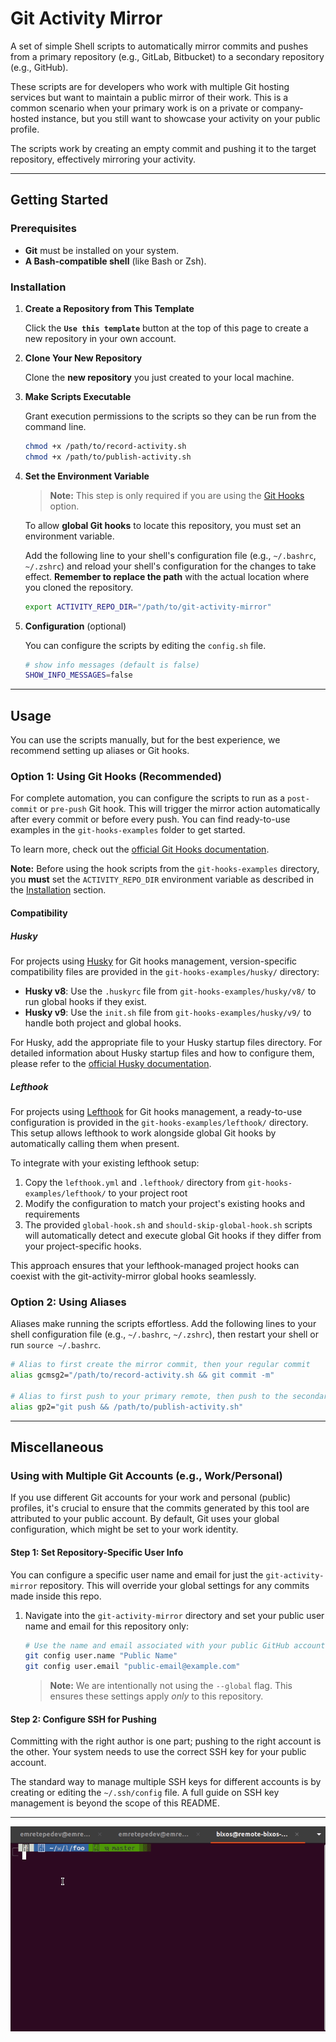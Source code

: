 # Git Activity Mirror

A set of simple Shell scripts to automatically mirror commits and pushes from a primary repository (e.g., GitLab, Bitbucket) to a secondary repository (e.g., GitHub).

These scripts are for developers who work with multiple Git hosting services but want to maintain a public mirror of their work. This is a common scenario when your primary work is on a private or company-hosted instance, but you still want to showcase your activity on your public profile.

The scripts work by creating an empty commit and pushing it to the target repository, effectively mirroring your activity.

---

## Getting Started

### Prerequisites

- **Git** must be installed on your system.
- **A Bash-compatible shell** (like Bash or Zsh).

### Installation

1.  **Create a Repository from This Template**

    Click the **`Use this template`** button at the top of this page to create a new repository in your own account.

2.  **Clone Your New Repository**

    Clone the **new repository** you just created to your local machine.

3.  **Make Scripts Executable**

    Grant execution permissions to the scripts so they can be run from the command line.

    ```bash
    chmod +x /path/to/record-activity.sh
    chmod +x /path/to/publish-activity.sh
    ```

4.  **Set the Environment Variable**

    > **Note:** This step is only required if you are using the [Git Hooks](#option-1-using-git-hooks-recommended) option.

    To allow **global Git hooks** to locate this repository, you must set an environment variable.

    Add the following line to your shell's configuration file (e.g., `~/.bashrc`, `~/.zshrc`) and reload your shell's configuration for the changes to take effect. **Remember to replace the path** with the actual location where you cloned the repository.

    ```bash
    export ACTIVITY_REPO_DIR="/path/to/git-activity-mirror"
    ```

5.  **Configuration** (optional)

    You can configure the scripts by editing the `config.sh` file.

    ```bash
    # show info messages (default is false)
    SHOW_INFO_MESSAGES=false
    ```

---

## Usage

You can use the scripts manually, but for the best experience, we recommend setting up aliases or Git hooks.

### Option 1: Using Git Hooks (Recommended)

For complete automation, you can configure the scripts to run as a `post-commit` or `pre-push` Git hook. This will trigger the mirror action automatically after every commit or before every push. You can find ready-to-use examples in the `git-hooks-examples` folder to get started.

To learn more, check out the [official Git Hooks documentation](https://git-scm.com/book/en/v2/Customizing-Git-Git-Hooks).

**Note:** Before using the hook scripts from the `git-hooks-examples` directory, you **must** set the `ACTIVITY_REPO_DIR` environment variable as described in the [Installation](#installation) section.

#### Compatibility

##### Husky

For projects using [Husky](https://typicode.github.io/husky/) for Git hooks management, version-specific compatibility files are provided in the `git-hooks-examples/husky/` directory:

- **Husky v8**: Use the `.huskyrc` file from `git-hooks-examples/husky/v8/` to run global hooks if they exist.
- **Husky v9**: Use the `init.sh` file from `git-hooks-examples/husky/v9/` to handle both project and global hooks.

For Husky, add the appropriate file to your Husky startup files directory. For detailed information about Husky startup files and how to configure them, please refer to the [official Husky documentation](https://typicode.github.io/husky/how-to.html#startup-files).

##### Lefthook

For projects using [Lefthook](https://github.com/evilmartians/lefthook) for Git hooks management, a ready-to-use configuration is provided in the `git-hooks-examples/lefthook/` directory. This setup allows lefthook to work alongside global Git hooks by automatically calling them when present.

To integrate with your existing lefthook setup:

1. Copy the `lefthook.yml` and `.lefthook/` directory from `git-hooks-examples/lefthook/` to your project root
2. Modify the configuration to match your project's existing hooks and requirements
3. The provided `global-hook.sh` and `should-skip-global-hook.sh` scripts will automatically detect and execute global Git hooks if they differ from your project-specific hooks.

This approach ensures that your lefthook-managed project hooks can coexist with the git-activity-mirror global hooks seamlessly.

### Option 2: Using Aliases

Aliases make running the scripts effortless. Add the following lines to your shell configuration file (e.g., `~/.bashrc`, `~/.zshrc`), then restart your shell or run `source ~/.bashrc`.

```bash
# Alias to first create the mirror commit, then your regular commit
alias gcmsg2="/path/to/record-activity.sh && git commit -m"

# Alias to first push to your primary remote, then push to the secondary remote
alias gp2="git push && /path/to/publish-activity.sh"
```

---

## Miscellaneous

### Using with Multiple Git Accounts (e.g., Work/Personal)

If you use different Git accounts for your work and personal (public) profiles, it's crucial to ensure that the commits generated by this tool are attributed to your public account. By default, Git uses your global configuration, which might be set to your work identity.

#### Step 1: Set Repository-Specific User Info

You can configure a specific user name and email for just the `git-activity-mirror` repository. This will override your global settings for any commits made inside this repo.

1. Navigate into the `git-activity-mirror` directory and set your public user name and email for this repository only:
   ```bash
   # Use the name and email associated with your public GitHub account
   git config user.name "Public Name"
   git config user.email "public-email@example.com"
   ```
   > **Note:** We are intentionally not using the `--global` flag. This ensures these settings apply _only_ to this repository.

#### Step 2: Configure SSH for Pushing

Committing with the right author is one part; pushing to the right account is the other. Your system needs to use the correct SSH key for your public account.

The standard way to manage multiple SSH keys for different accounts is by creating or editing the `~/.ssh/config` file. A full guide on SSH key management is beyond the scope of this README.

---

![tutorial](tutorial.gif)
